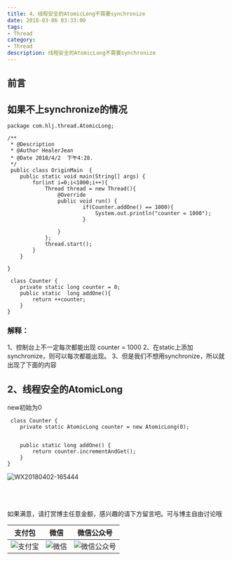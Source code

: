 ```yaml
---
title: 4、线程安全的AtomicLong不需要synchronize
date: 2018-03-06 03:33:00
tags: 
- Thread
category: 
- Thread
description: 线程安全的AtomicLong不需要synchronize
---
```

<!-- image url 
https://raw.githubusercontent.com/HealerJean123/HealerJean123.github.io/master/blogImages
　　首行缩进
<font color="red">  </font>
-->

## 前言


## 如果不上synchronize的情况

```
package com.hlj.thread.AtomicLong;

/**
 * @Description
 * @Author HealerJean
 * @Date 2018/4/2  下午4:28.
 */
 public class OriginMain  {
    public static void main(String[] args) {
        for(int i=0;i<1000;i++){
            Thread thread = new Thread(){
                @Override
                public void run() {
                        if(Counter.addOne() == 1000){
                            System.out.println("counter = 1000");
                        }

                }
            };
            thread.start();
        }
    }

}

 class Counter {
    private static long counter = 0;
    public static  long addOne(){
        return ++counter;
    }
}

```

### 解释：
1、控制台上不一定每次都能出现 counter = 1000
2、在static上添加synchronize，则可以每次都能出现。
3、但是我们不想用synchronize，所以就出现了下面的内容

## 2、线程安全的AtomicLong

new初始为0

```
 class Counter {
    private static AtomicLong counter = new AtomicLong(0);


    public static long addOne() {
        return counter.incrementAndGet();
    }
}

```
![WX20180402-165444](https://raw.githubusercontent.com/HealerJean123/HealerJean123.github.io/master/blogImages/WX20180402-165444.png)


<br/><br/><br/>
如果满意，请打赏博主任意金额，感兴趣的请下方留言吧。可与博主自由讨论哦

|支付包 | 微信|微信公众号|
|:-------:|:-------:|:------:|
|![支付宝](https://raw.githubusercontent.com/HealerJean123/HealerJean123.github.io/master/assets/img/tctip/alpay.jpg) | ![微信](https://raw.githubusercontent.com/HealerJean123/HealerJean123.github.io/master/assets/img/tctip/weixin.jpg)|![微信公众号](https://raw.githubusercontent.com/HealerJean123/HealerJean123.github.io/master/assets/img/my/qrcode_for_gh_a23c07a2da9e_258.jpg)|




<!-- Gitalk 评论 start  -->

<link rel="stylesheet" href="https://unpkg.com/gitalk/dist/gitalk.css">
<script src="https://unpkg.com/gitalk@latest/dist/gitalk.min.js"></script> 
<div id="gitalk-container"></div>    
 <script type="text/javascript">
    var gitalk = new Gitalk({
		clientID: `1d164cd85549874d0e3a`,
		clientSecret: `527c3d223d1e6608953e835b547061037d140355`,
		repo: `HealerJean123.github.io`,
		owner: 'HealerJean123',
		admin: ['HealerJean123'],
		id: 'pN3cRrCmHP1KStDx',
    });
    gitalk.render('gitalk-container');
</script> 

<!-- Gitalk end -->

